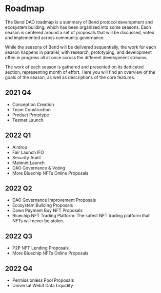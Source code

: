 # Roadmap

The Bend DAO roadmap is a summary of Bend protocol development and ecosystem building, which has been organized into some seasons. Each season is centered around a set of proposals that will be discussed, voted and implemented across community governance.

While the seasons of Bend will be delivered sequentially, the work for each season happens in parallel, with research, prototyping, and development often in progress all at once across the different development streams.

The work of each season is gathered and presented on its dedicated section, representing month of effort. Here you will find an overview of the goals of the season, as well as descriptions of the core features.

## 2021 Q4

* Conception Creation
* Team Construction
* Product Prototype
* Testnet Launch

## 2022 Q1

* Airdrop
* Fair Launch IFO
* Security Audit
* Mainnet Launch
* DAO Governance & Voting
* More Bluechip NFTs Online Proposals

## 2022 Q2

* DAO Governance Improvement Proposals
* Ecosystem Building Proposals
* Down Payment Buy NFT Proposals
* Bluechip NFT Trading Platform: The safest NFT trading platform that NFTs will never be stolen.

## 2022 Q3

* P2P NFT Lending Proposals
* More Bluechip NFTs Online Proposals

## 2022 Q4

* Permissionless Pool Proposals
* Universal Web3 Data Liquidity
